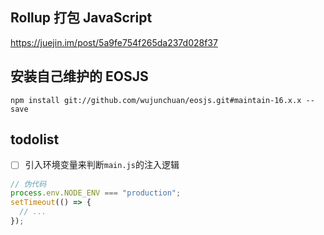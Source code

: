 ## Rollup 打包 JavaScript

https://juejin.im/post/5a9fe754f265da237d028f37

## 安装自己维护的 EOSJS

`npm install git://github.com/wujunchuan/eosjs.git#maintain-16.x.x --save`

## todolist

- [ ] 引入环境变量来判断`main.js`的注入逻辑

```js
// 伪代码
process.env.NODE_ENV === "production";
setTimeout(() => {
  // ...
});
```
